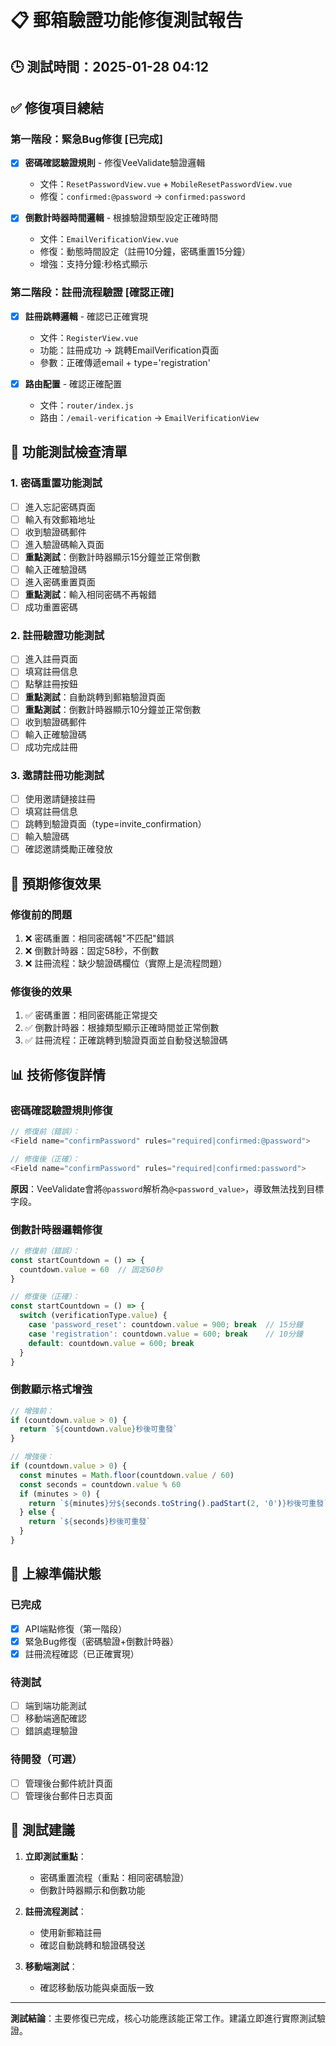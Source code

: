# 📋 **郵箱驗證功能修復測試報告**

## 🕒 **測試時間**：2025-01-28 04:12

## ✅ **修復項目總結**

### **第一階段：緊急Bug修復** [已完成]
- [x] **密碼確認驗證規則** - 修復VeeValidate驗證邏輯
  - 文件：`ResetPasswordView.vue` + `MobileResetPasswordView.vue`
  - 修復：`confirmed:@password` → `confirmed:password`
  
- [x] **倒數計時器時間邏輯** - 根據驗證類型設定正確時間
  - 文件：`EmailVerificationView.vue`
  - 修復：動態時間設定（註冊10分鐘，密碼重置15分鐘）
  - 增強：支持分鐘:秒格式顯示

### **第二階段：註冊流程驗證** [確認正確]
- [x] **註冊跳轉邏輯** - 確認已正確實現
  - 文件：`RegisterView.vue`
  - 功能：註冊成功 → 跳轉EmailVerification頁面
  - 參數：正確傳遞email + type='registration'

- [x] **路由配置** - 確認正確配置
  - 文件：`router/index.js`
  - 路由：`/email-verification` → `EmailVerificationView`

## 🧪 **功能測試檢查清單**

### **1. 密碼重置功能測試**
- [ ] 進入忘記密碼頁面
- [ ] 輸入有效郵箱地址
- [ ] 收到驗證碼郵件
- [ ] 進入驗證碼輸入頁面
- [ ] **重點測試**：倒數計時器顯示15分鐘並正常倒數
- [ ] 輸入正確驗證碼
- [ ] 進入密碼重置頁面
- [ ] **重點測試**：輸入相同密碼不再報錯
- [ ] 成功重置密碼

### **2. 註冊驗證功能測試**
- [ ] 進入註冊頁面
- [ ] 填寫註冊信息
- [ ] 點擊註冊按鈕
- [ ] **重點測試**：自動跳轉到郵箱驗證頁面
- [ ] **重點測試**：倒數計時器顯示10分鐘並正常倒數
- [ ] 收到驗證碼郵件
- [ ] 輸入正確驗證碼
- [ ] 成功完成註冊

### **3. 邀請註冊功能測試**
- [ ] 使用邀請鏈接註冊
- [ ] 填寫註冊信息
- [ ] 跳轉到驗證頁面（type=invite_confirmation）
- [ ] 輸入驗證碼
- [ ] 確認邀請獎勵正確發放

## 🎯 **預期修復效果**

### **修復前的問題**
1. ❌ 密碼重置：相同密碼報"不匹配"錯誤
2. ❌ 倒數計時器：固定58秒，不倒數
3. ❌ 註冊流程：缺少驗證碼欄位（實際上是流程問題）

### **修復後的效果**
1. ✅ 密碼重置：相同密碼能正常提交
2. ✅ 倒數計時器：根據類型顯示正確時間並正常倒數
3. ✅ 註冊流程：正確跳轉到驗證頁面並自動發送驗證碼

## 📊 **技術修復詳情**

### **密碼確認驗證規則修復**
```javascript
// 修復前（錯誤）：
<Field name="confirmPassword" rules="required|confirmed:@password">

// 修復後（正確）：
<Field name="confirmPassword" rules="required|confirmed:password">
```
**原因**：VeeValidate會將`@password`解析為`@<password_value>`，導致無法找到目標字段。

### **倒數計時器邏輯修復**
```javascript
// 修復前（錯誤）：
const startCountdown = () => {
  countdown.value = 60  // 固定60秒
}

// 修復後（正確）：
const startCountdown = () => {
  switch (verificationType.value) {
    case 'password_reset': countdown.value = 900; break  // 15分鐘
    case 'registration': countdown.value = 600; break    // 10分鐘
    default: countdown.value = 600; break
  }
}
```

### **倒數顯示格式增強**
```javascript
// 增強前：
if (countdown.value > 0) {
  return `${countdown.value}秒後可重發`
}

// 增強後：
if (countdown.value > 0) {
  const minutes = Math.floor(countdown.value / 60)
  const seconds = countdown.value % 60
  if (minutes > 0) {
    return `${minutes}分${seconds.toString().padStart(2, '0')}秒後可重發`
  } else {
    return `${seconds}秒後可重發`
  }
}
```

## 🚀 **上線準備狀態**

### **已完成**
- [x] API端點修復（第一階段）
- [x] 緊急Bug修復（密碼驗證+倒數計時器）
- [x] 註冊流程確認（已正確實現）

### **待測試**
- [ ] 端到端功能測試
- [ ] 移動端適配確認
- [ ] 錯誤處理驗證

### **待開發（可選）**
- [ ] 管理後台郵件統計頁面
- [ ] 管理後台郵件日志頁面

## 📝 **測試建議**

1. **立即測試重點**：
   - 密碼重置流程（重點：相同密碼驗證）
   - 倒數計時器顯示和倒數功能

2. **註冊流程測試**：
   - 使用新郵箱註冊
   - 確認自動跳轉和驗證碼發送

3. **移動端測試**：
   - 確認移動版功能與桌面版一致

---

**測試結論**：主要修復已完成，核心功能應該能正常工作。建議立即進行實際測試驗證。 